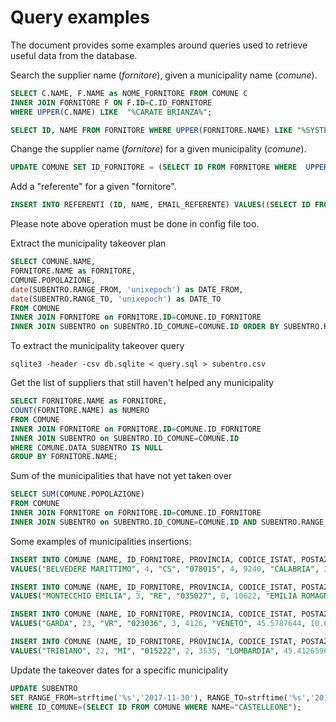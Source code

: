 # Query examples

The document provides some examples around queries used to retrieve useful data from the database.

Search the supplier name (*fornitore*), given a municipality name (*comune*).

```sql
SELECT C.NAME, F.NAME as NOME_FORNITORE FROM COMUNE C
INNER JOIN FORNITORE F ON F.ID=C.ID_FORNITORE
WHERE UPPER(C.NAME) LIKE  "%CARATE BRIANZA%";

SELECT ID, NAME FROM FORNITORE WHERE UPPER(FORNITORE.NAME) LIKE "%SYSTEM%";
```

Change the supplier name (*fornitore*) for a given municipality (*comune*).

```sql
UPDATE COMUNE SET ID_FORNITORE = (SELECT ID FROM FORNITORE WHERE  UPPER(FORNITORE.NAME)="AP SYSTEMS") WHERE COMUNE.NAME="CARATE BRIANZA";
```

Add a "referente" for a given "fornitore".
```sql
INSERT INTO REFERENTI (ID, NAME, EMAIL_REFERENTE) VALUES((SELECT ID FROM FORNITORE WHERE NAME="Accenture S.p.A."), "Accenture S.p.A.", "email@example.tld");
```
Please note above operation must be done in config file too.

Extract the municipality takeover plan

```sql
SELECT COMUNE.NAME,
FORNITORE.NAME as FORNITORE,
COMUNE.POPOLAZIONE,  
date(SUBENTRO.RANGE_FROM, 'unixepoch') as DATE_FROM,
date(SUBENTRO.RANGE_TO, 'unixepoch') as DATE_TO
FROM COMUNE
INNER JOIN FORNITORE on FORNITORE.ID=COMUNE.ID_FORNITORE
INNER JOIN SUBENTRO on SUBENTRO.ID_COMUNE=COMUNE.ID ORDER BY SUBENTRO.RANGE_FROM ASC;
```

To extract the municipality takeover query

```shell
sqlite3 -header -csv db.sqlite < query.sql > subentro.csv
```

Get the list of suppliers that still haven't helped any municipality

```sql
SELECT FORNITORE.NAME as FORNITORE,
COUNT(FORNITORE.NAME) as NUMERO
FROM COMUNE
INNER JOIN FORNITORE on FORNITORE.ID=COMUNE.ID_FORNITORE
INNER JOIN SUBENTRO on SUBENTRO.ID_COMUNE=COMUNE.ID
WHERE COMUNE.DATA_SUBENTRO IS NULL
GROUP BY FORNITORE.NAME;
```

Sum of the municipalities that have not yet taken over

```sql
SELECT SUM(COMUNE.POPOLAZIONE)
FROM COMUNE
INNER JOIN FORNITORE on FORNITORE.ID=COMUNE.ID_FORNITORE
INNER JOIN SUBENTRO on SUBENTRO.ID_COMUNE=COMUNE.ID AND SUBENTRO.RANGE_TO <CAST(strftime('%s', '2017-12-31') AS INT) AND COMUNE.SUBENTRO_DATE IS NULL  
```

Some examples of municipalities insertions:

```sql
INSERT INTO COMUNE (NAME, ID_FORNITORE, PROVINCIA, CODICE_ISTAT, POSTAZIONI, POPOLAZIONE, REGION, LAT, LON)
VALUES("BELVEDERE MARITTIMO", 4, "CS", "078015", 4, 9240, "CALABRIA", 39.6332469, 15.8417781);

INSERT INTO COMUNE (NAME, ID_FORNITORE, PROVINCIA, CODICE_ISTAT, POSTAZIONI, POPOLAZIONE, REGION, LAT, LON)
VALUES("MONTECCHIO EMILIA", 3, "RE", "035027", 0, 10622, "EMILIA ROMAGNA", 44.7084791, 10.4255221);

INSERT INTO COMUNE (NAME, ID_FORNITORE, PROVINCIA, CODICE_ISTAT, POSTAZIONI, POPOLAZIONE, REGION, LAT, LON)
VALUES("GARDA", 23, "VR", "023036", 3, 4126, "VENETO", 45.5787644, 10.6852263);

INSERT INTO COMUNE (NAME, ID_FORNITORE, PROVINCIA, CODICE_ISTAT, POSTAZIONI, POPOLAZIONE, REGION, LAT, LON)
VALUES("TRIBIANO", 22, "MI", "015222", 2, 3535, "LOMBARDIA", 45.4126596, 9.3673043);
```

Update the takeover dates for a specific municipality

```sql
UPDATE SUBENTRO
SET RANGE_FROM=strftime('%s','2017-11-30'), RANGE_TO=strftime('%s','2017-11-30'), FINAL_DATE=strftime('%s','2017-11-27')
WHERE ID_COMUNE=(SELECT ID FROM COMUNE WHERE NAME="CASTELLEONE");
```
